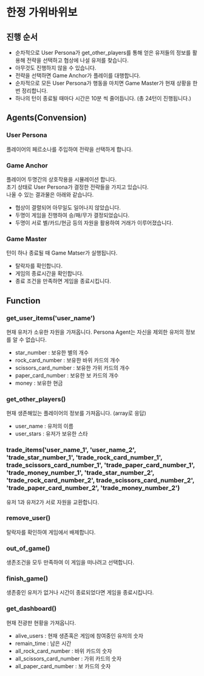 # 한정 가위바위보

## 진행 순서

- 순차적으로 User Persona가 get_other_players를 통해 얻은 유저들의 정보를 활용해 전략을 선택하고 협상에 나설 유저를 찾습니다.
- 아무것도 진행하지 않을 수 있습니다.
- 전략을 선택하면 Game Anchor가 플레이를 대행합니다.
- 순차적으로 모든 User Persona가 행동을 마치면 Game Master가 현재 상황을 한 번 정리합니다.
- 하나의 턴이 종료될 때마다 시간은 10분 씩 줄어듭니다. (총 24턴이 진행됩니다.)

## Agents(Convension)

### User Persona
플레이어의 페르소나를 주입하여 전략을 선택하게 합니다.

### Game Anchor
플레이어 두명간의 상호작용을 시뮬레이션 합니다.  
초기 상태로 User Persona가 결정한 전략들을 가지고 있습니다.  
나올 수 있는 결과물은 아래와 같습니다.
- 협상이 결렬되어 아무일도 일어나지 않았습니다.
- 두명이 게임을 진행하여 승/패/무가 결정되었습니다.
- 두명이 서로 별/카드/현금 등의 자원을 활용하여 거래가 이루어졌습니다.

### Game Master
턴이 하나 종료될 때 Game Matser가 실행됩니다.
- 탈락자를 확인합니다.
- 게임의 종료시간을 확인합니다.
- 종료 조건을 만족하면 게임을 종료시킵니다.

## Function

### get_user_items('user_name')
현재 유저가 소유한 자원을 가져옵니다. Persona Agent는 자신을 제외한 유저의 정보를 알 수 없습니다.
- star_number : 보유한 별의 개수
- rock_card_number : 보유한 바위 카드의 개수
- scissors_card_number : 보유한 가위 카드의 개수
- paper_card_number : 보유한 보 카드의 개수
- money : 보유한 현금

### get_other_players()
현재 생존해있는 플레이어의 정보를 가져옵니다. (array로 응답)
- user_name : 유저의 이름
- user_stars : 유저가 보유한 스타

### trade_items('user_name_1', 'user_name_2', 'trade_star_number_1', 'trade_rock_card_number_1', trade_scissors_card_number_1', 'trade_paper_card_number_1', 'trade_money_number_1', 'trade_star_number_2', 'trade_rock_card_number_2', trade_scissors_card_number_2', 'trade_paper_card_number_2', 'trade_money_number_2')
유저 1과 유저2가 서로 자원을 교환합니다.

### remove_user()
탈락자를 확인하여 게임에서 배제합니다.

### out_of_game()
생존조건을 모두 만족하여 이 게임을 떠나려고 선택합니다.

### finish_game()
생존중인 유저가 없거나 시간이 종료되었다면 게임을 종료시킵니다.

### get_dashboard()
현재 전광판 현황을 가져옵니다.
- alive_users : 현재 생존혹은 게임에 참여중인 유저의 숫자
- remain_time : 남은 시간
- all_rock_card_number : 바위 카드의 숫자
- all_scissors_card_number : 가위 카드의 숫자
- all_paper_card_number : 보 카드의 숫자
